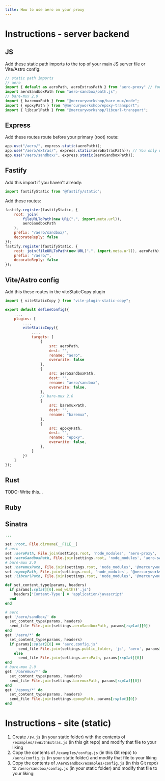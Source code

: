 ```yaml
---
title: How to use aero on your proxy
---
```


# Instructions - server backend

## JS

Add these static path imports to the top of your main JS server file or Vite/Astro config:

```js
// static path imports
// aero
import { default as aeroPath, aeroExtrasPath } from "aero-proxy" // You only need to import this if you are using handleWithExtras
import aeroSandboxPath from "aero-sandbox/path.js";
// bare-mux 2.0
import { baremuxPath } from "@mercuryworkshop/bare-mux/node";
import { epoxyPath } from "@mercuryworkshop/epoxy-transport";
import { libcurlPath } from "@mercuryworkshop/libcurl-transport";
```

## Express

Add these routes route before your primary (root) route:

```js
app.use("/aero/", express.static(aeroPath));
app.use("/aero/extras/", express.static(aeroExtrasPath)); // You only need to import this if you are using handleWithExtras
app.use("/aero/sandbox/", express.static(aeroSandboxPath));
```

## Fastify

Add this import if you haven't already:

```js
import fastifyStatic from "@fastify/static";
```

Add these routes:

```js
fastify.register(fastifyStatic, {
	root: join(
		fileURLToPath(new URL(".", import.meta.url)),
		aeroSandboxPath
	),
	prefix: "/aero/sandbox/",
	decorateReply: false
});
fastify.register(fastifyStatic, {
	root: join(fileURLToPath(new URL(".", import.meta.url)), aeroPath),
	prefix: "/aero/",
	decorateReply: false
});
```

## Vite/Astro config

Add this these routes in the viteStaticCopy plugin

```js
import { viteStaticCopy } from "vite-plugin-static-copy";

export default defineConfig({
	...,
    plugins: [
        ...,
        viteStaticCopy({
            ...,
            targets: [
                {
                    src: aeroPath,
                    dest: "",
                    rename: "aero",
                    overwrite: false
                },
                {
                    src: aeroSandboxPath,
                    dest: "",
                    rename: "aero/sandbox",
                    overwrite: false,
                },
                // bare-mux 2.0
                {
                    src: baremuxPath,
                    dest: "",
                    rename: "baremux",
                },
                {
                    src: epoxyPath,
                    dest: "",
                    rename: "epoxy",
                    overwrite: false,
                },
            ]
        })
    ]
});
```

## Rust

TODO: Write this...

## Ruby

## Sinatra

```ruby
...

set :root, File.dirname(__FILE__)
# aero
set :aeroPath, File.join(settings.root, 'node_modules', 'aero-proxy', 'dist', 'sw')
set :aeroSandboxPath, File.join(settings.root, 'node_modules', 'aero-sandbox', 'dist')
# bare-mux 2.0
set :baremuxPath, File.join(settings.root, 'node_modules', '@mercuryworkshop', 'bare-mux', 'dist')
set :epoxyPath, File.join(settings.root, 'node_modules', '@mercuryworkshop', 'epoxy-transport', 'dist')
set :libcurlPath, File.join(settings.root, 'node_modules', '@mercuryworkshop', 'libcurl-transport', 'dist')

def set_content_type(params, headers)
  if params[:splat][0].end_with?('.js')
    headers['Content-Type'] = 'application/javascript'
  end
end

# aero
get '/aero/sandbox/' do
  set_content_type(params, headers)
  send_file File.join(settings.aeroSandboxPath, params[:splat][0])
end
get '/aero/*' do
  set_content_type(params, headers)
  if params[:splat][0] == 'aero.config.js'
      send_file File.join(settings.public_folder, 'js', 'aero', params[:splat][0])
    else
      send_file File.join(settings.aeroPath, params[:splat][0])
end
# bare-mux 2.0
get '/baremux/*' do
  set_content_type(params, headers)
  send_file File.join(settings.baremuxPath, params[:splat][0])
end
get '/epoxy/*' do
  set_content_type(params, headers)
  send_file File.join(settings.epoxyPath, params[:splat][0])
end
```

# Instructions - site (static)

1. Create `/sw.js` (in your static folder) with the contents of `/examples/swWithExtras.js` (in this git repo) and modify that file to your liking
2. Copy the contents of `/examples/config.js` (in this Git repo) to `/aero/config.js` (in your static folder) and modify that file to your liking
3. Copy the contents of `/AeroSandbox/examples/config.js` (in this Git repo) to `/aero/sandbox/config.js` (in your static folder) and modify that file to your liking
